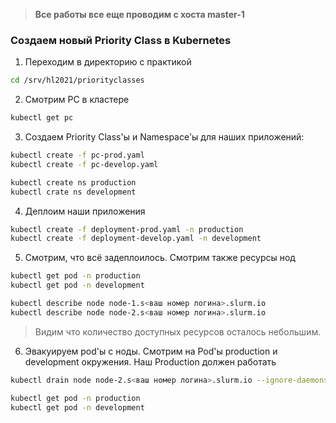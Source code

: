 > **Все работы все еще проводим с хоста master-1**

### Создаем новый Priority Class в Kubernetes

1) Переходим в директорию с практикой
```bash
cd /srv/hl2021/priorityclasses
```

2) Смотрим PC в кластере
```bash
kubectl get pc
```

3) Создаем Priority Class'ы и Namespace'ы для наших приложений:
```bash
kubectl create -f pc-prod.yaml
kubectl create -f pc-develop.yaml

kubectl create ns production
kubectl crate ns development
```

4) Деплоим наши приложения
```bash
kubectl create -f deployment-prod.yaml -n production
kubectl create -f deployment-develop.yaml -n development
```

5) Смотрим, что всё задеплоилось. Смотрим также ресурсы нод

```bash
kubectl get pod -n production
kubectl get pod -n development

kubectl describe node node-1.s<ваш номер логина>.slurm.io
kubectl describe node node-2.s<ваш номер логина>.slurm.io
```

> Видим что количество доступных ресурсов осталось небольшим.

6) Эвакуируем pod'ы с ноды. Смотрим на Pod'ы production и development окружения. Наш Production должен работать

```bash
kubectl drain node node-2.s<ваш номер логина>.slurm.io --ignore-daemonsets

kubectl get pod -n production
kubectl get pod -n development
```
